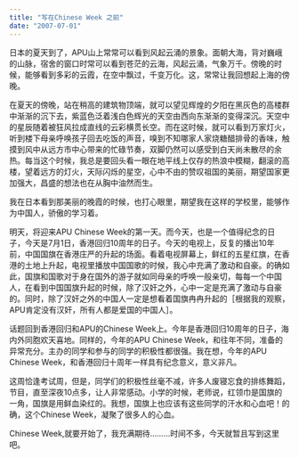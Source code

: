 ```yaml
---
title: "写在Chinese Week 之前"
date: "2007-07-01"
---
```


日本的夏天到了，APU山上常常可以看到风起云涌的景象。面朝大海，背对巍峨的山脉，宿舍的窗口时常可以看到苍茫的云海，风起云涌，气象万千。傍晚的时候，能够看到多彩的云霞，在空中飘过，千变万化。这，常常让我回想起上海的傍晚。  
  
在夏天的傍晚，站在稍高的建筑物顶端，就可以望见辉煌的夕阳在黑灰色的高楼群中渐渐的沉下去，紫蓝色泛着浅白色辉光的天空由西向东渐渐的变得深沉。天空中的星辰随着被狂风拉成直线的云彩横贯长空。而在这时候，就可以看到万家灯火，听到楼下母亲呼唤孩子回去吃饭的声音，嗅到不知哪家人家烧糖醋排骨的香味，触摸到风中从远方市中心带来的忙碌节奏，双脚仍然可以感受到白天尚未散尽的余热。每当这个时候，我总是要回头看一眼在地平线上仅存的热浪中模糊，翻滚的高楼，望着远方的灯火，天际闪烁的星空，心中不由的赞叹祖国的美丽，期望国家更加强大，昌盛的想法也在从胸中油然而生。  
  
我在日本看到那美丽的晚霞的时候，也打心眼里，期望我在这样的学校里，能够作为中国人，骄傲的学习着。  
  
明天，将迎来APU Chinese Week的第一天。而今天，也是一个值得纪念的日子，今天是7月1日，香港回归10周年的日子。今天的电视上，反复的播出10年前，中国国旗在香港庄严的升起的场面。看着电视屏幕上，鲜红的五星红旗，在香港的土地上升起，电视里播放中国国歌的时候，我心中充满了激动和自豪。的确如此，国旗和国歌对于身在国外的游子就如同母亲的呼唤一般亲切，每每一个中国人，在看到中国国旗升起的时候，除了汉奸之外，心中一定是充满了激动与自豪的。同时，除了汉奸之外的中国人一定是想看着国旗冉冉升起的［根据我的观察，APU肯定没有汉奸，所有人都是爱国的中国人］。  
  
话题回到香港回归和APU的Chinese Week上。今年是香港回归10周年的日子，海内外同胞欢天喜地。同样的，今年的APU Chinese Week，和往年不同，准备的异常充分。主办的同学和参与的同学的积极性都很强。我在想，今年的APU Chinese Week，和香港回归十周年一样具有纪念意义，意义非凡。  
  
这周恰逢考试周，但是，同学们的积极性丝毫不减，许多人废寝忘食的排练舞蹈，节目，直至深夜10点多，让人非常感动。小学的时候，老师说，红领巾是国旗的一角，国旗是用鲜血染红的。我想，国旗上也应该有这些同学的汗水和心血吧！的确，这个Chinese Week，凝聚了很多人的心血。  
  
Chinese Week,就要开始了，我充满期待.........时间不多，今天就暂且写到这里吧。
